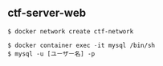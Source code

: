 ## ctf-server-web

```
$ docker network create ctf-network
```

```
$ docker container exec -it mysql /bin/sh
$ mysql -u [ユーザー名] -p
```

